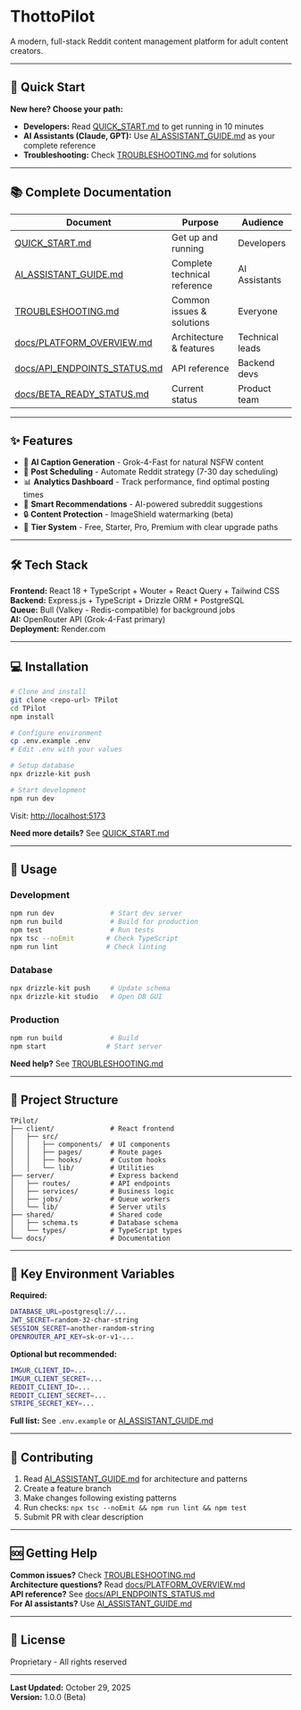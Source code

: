 # ThottoPilot

A modern, full-stack Reddit content management platform for adult content creators.

---

## 🚀 Quick Start

**New here? Choose your path:**

- **Developers:** Read [QUICK_START.md](./QUICK_START.md) to get running in 10 minutes
- **AI Assistants (Claude, GPT):** Use [AI_ASSISTANT_GUIDE.md](./AI_ASSISTANT_GUIDE.md) as your complete reference
- **Troubleshooting:** Check [TROUBLESHOOTING.md](./TROUBLESHOOTING.md) for solutions

---

## 📚 Complete Documentation

| Document | Purpose | Audience |
|----------|---------|----------|
| [QUICK_START.md](./QUICK_START.md) | Get up and running | Developers |
| [AI_ASSISTANT_GUIDE.md](./AI_ASSISTANT_GUIDE.md) | Complete technical reference | AI Assistants |
| [TROUBLESHOOTING.md](./TROUBLESHOOTING.md) | Common issues & solutions | Everyone |
| [docs/PLATFORM_OVERVIEW.md](./docs/PLATFORM_OVERVIEW.md) | Architecture & features | Technical leads |
| [docs/API_ENDPOINTS_STATUS.md](./docs/API_ENDPOINTS_STATUS.md) | API reference | Backend devs |
| [docs/BETA_READY_STATUS.md](./docs/BETA_READY_STATUS.md) | Current status | Product team |

---

## ✨ Features

- 🤖 **AI Caption Generation** - Grok-4-Fast for natural NSFW content
- 📅 **Post Scheduling** - Automate Reddit strategy (7-30 day scheduling)
- 📊 **Analytics Dashboard** - Track performance, find optimal posting times
- 🎯 **Smart Recommendations** - AI-powered subreddit suggestions
- 🔒 **Content Protection** - ImageShield watermarking (beta)
- 💎 **Tier System** - Free, Starter, Pro, Premium with clear upgrade paths

---

## 🛠️ Tech Stack

**Frontend:** React 18 + TypeScript + Wouter + React Query + Tailwind CSS  
**Backend:** Express.js + TypeScript + Drizzle ORM + PostgreSQL  
**Queue:** Bull (Valkey - Redis-compatible) for background jobs  
**AI:** OpenRouter API (Grok-4-Fast primary)  
**Deployment:** Render.com

---

## 💻 Installation

```bash
# Clone and install
git clone <repo-url> TPilot
cd TPilot
npm install

# Configure environment
cp .env.example .env
# Edit .env with your values

# Setup database
npx drizzle-kit push

# Start development
npm run dev
```

Visit: <http://localhost:5173>

**Need more details?** See [QUICK_START.md](./QUICK_START.md)

---

## 📖 Usage

### Development

```bash
npm run dev              # Start dev server
npm run build            # Build for production
npm test                 # Run tests
npx tsc --noEmit        # Check TypeScript
npm run lint            # Check linting
```

### Database

```bash
npx drizzle-kit push     # Update schema
npx drizzle-kit studio   # Open DB GUI
```

### Production

```bash
npm run build            # Build
npm start               # Start server
```

**Need help?** See [TROUBLESHOOTING.md](./TROUBLESHOOTING.md)

---

## 🎯 Project Structure

```text
TPilot/
├── client/              # React frontend
│   ├── src/
│   │   ├── components/  # UI components
│   │   ├── pages/       # Route pages
│   │   ├── hooks/       # Custom hooks
│   │   └── lib/         # Utilities
├── server/              # Express backend
│   ├── routes/          # API endpoints
│   ├── services/        # Business logic
│   ├── jobs/            # Queue workers
│   └── lib/             # Server utils
├── shared/              # Shared code
│   ├── schema.ts        # Database schema
│   └── types/           # TypeScript types
└── docs/                # Documentation
```

---

## 🔑 Key Environment Variables

**Required:**

```bash
DATABASE_URL=postgresql://...
JWT_SECRET=random-32-char-string
SESSION_SECRET=another-random-string
OPENROUTER_API_KEY=sk-or-v1-...
```

**Optional but recommended:**

```bash
IMGUR_CLIENT_ID=...
IMGUR_CLIENT_SECRET=...
REDDIT_CLIENT_ID=...
REDDIT_CLIENT_SECRET=...
STRIPE_SECRET_KEY=...
```

**Full list:** See `.env.example` or [AI_ASSISTANT_GUIDE.md](./AI_ASSISTANT_GUIDE.md#environment-variables)

---

## 🤝 Contributing

1. Read [AI_ASSISTANT_GUIDE.md](./AI_ASSISTANT_GUIDE.md) for architecture and patterns
2. Create a feature branch
3. Make changes following existing patterns
4. Run checks: `npx tsc --noEmit && npm run lint && npm test`
5. Submit PR with clear description

---

## 🆘 Getting Help

**Common issues?** Check [TROUBLESHOOTING.md](./TROUBLESHOOTING.md)  
**Architecture questions?** Read [docs/PLATFORM_OVERVIEW.md](./docs/PLATFORM_OVERVIEW.md)  
**API reference?** See [docs/API_ENDPOINTS_STATUS.md](./docs/API_ENDPOINTS_STATUS.md)  
**For AI assistants?** Use [AI_ASSISTANT_GUIDE.md](./AI_ASSISTANT_GUIDE.md)

---

## 📄 License

Proprietary - All rights reserved

---

**Last Updated:** October 29, 2025  
**Version:** 1.0.0 (Beta)
